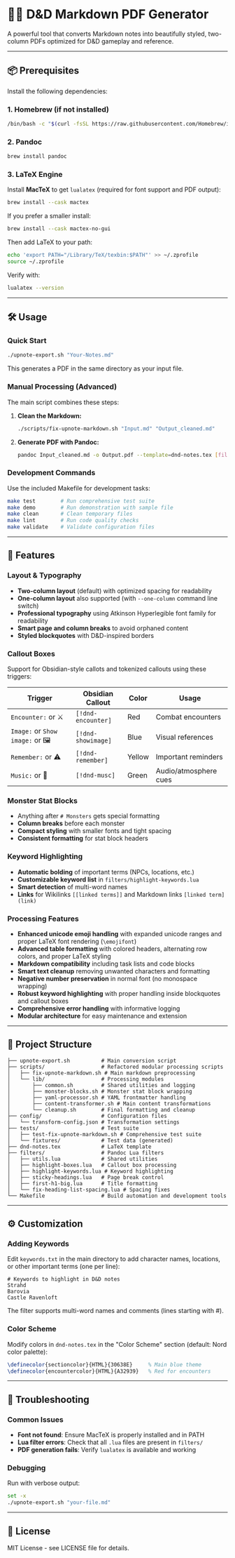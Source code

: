 # 🧙‍♂️ D&D Markdown PDF Generator

A powerful tool that converts Markdown notes into beautifully styled, two-column PDFs optimized for D&D gameplay and reference.

---

## 📦 Prerequisites

Install the following dependencies:

### 1. Homebrew (if not installed)

```bash
/bin/bash -c "$(curl -fsSL https://raw.githubusercontent.com/Homebrew/install/HEAD/install.sh)"
```

### 2. Pandoc

```bash
brew install pandoc
```

### 3. LaTeX Engine

Install **MacTeX** to get `lualatex` (required for font support and PDF output):

```bash
brew install --cask mactex
```

If you prefer a smaller install:

```bash
brew install --cask mactex-no-gui
```

Then add LaTeX to your path:

```bash
echo 'export PATH="/Library/TeX/texbin:$PATH"' >> ~/.zprofile
source ~/.zprofile
```

Verify with:

```bash
lualatex --version
```
---

## 🛠 Usage

### Quick Start

```bash
./upnote-export.sh "Your-Notes.md"
```

This generates a PDF in the same directory as your input file.

### Manual Processing (Advanced)

The main script combines these steps:

1. **Clean the Markdown:**
   ```bash
   ./scripts/fix-upnote-markdown.sh "Input.md" "Output_cleaned.md"
   ```

2. **Generate PDF with Pandoc:**
   ```bash
   pandoc Input_cleaned.md -o Output.pdf --template=dnd-notes.tex [filters...]
   ```

### Development Commands

Use the included Makefile for development tasks:

```bash
make test        # Run comprehensive test suite
make demo        # Run demonstration with sample file
make clean       # Clean temporary files
make lint        # Run code quality checks
make validate    # Validate configuration files
```

---

## 🎨 Features

### Layout & Typography
- **Two-column layout** (default) with optimized spacing for readability
- **One-column layout** also supported (with `--one-column` command line switch)
- **Professional typography** using Atkinson Hyperlegible font family for readability
- **Smart page and column breaks** to avoid orphaned content
- **Styled blockquotes** with D&D-inspired borders

### Callout Boxes
Support for Obsidian-style callots and tokenized callouts using these triggers:

| Trigger |  Obsidian Callout | Color | Usage |
|---------|----|-------|---------|
| `Encounter:` or ⚔️ |  `[!dnd-encounter]`| Red | Combat encounters |
| `Image:` or `Show image:` or 🖼️ | `[!dnd-showimage]`| Blue | Visual references |
| `Remember:` or ⚠️ |  `[!dnd-remember]`| Yellow | Important reminders |
| `Music:` or 🎵 | `[!dnd-musc]`| Green | Audio/atmosphere cues |

### Monster Stat Blocks
- Anything after `# Monsters` gets special formatting
- **Column breaks** before each monster
- **Compact styling** with smaller fonts and tight spacing
- **Consistent formatting** for stat block headers

### Keyword Highlighting
- **Automatic bolding** of important terms (NPCs, locations, etc.)
- **Customizable keyword list** in `filters/highlight-keywords.lua`
- **Smart detection** of multi-word names
- **Links** for Wikilinks `[[linked terms]]` and Markdown links `[linked term](link)`

### Processing Features
- **Enhanced unicode emoji handling** with expanded unicode ranges and proper LaTeX font rendering (`\emojifont`)
- **Advanced table formatting** with colored headers, alternating row colors, and proper LaTeX styling
- **Markdown compatibility** including task lists and code blocks
- **Smart text cleanup** removing unwanted characters and formatting
- **Negative number preservation** in normal font (no monospace wrapping)
- **Robust keyword highlighting** with proper handling inside blockquotes and callout boxes
- **Comprehensive error handling** with informative logging
- **Modular architecture** for easy maintenance and extension

---

## 📁 Project Structure

```
├── upnote-export.sh          # Main conversion script
├── scripts/                  # Refactored modular processing scripts
│   ├── fix-upnote-markdown.sh # Main markdown preprocessing
│   └── lib/                  # Processing modules
│       ├── common.sh         # Shared utilities and logging
│       ├── monster-blocks.sh # Monster stat block wrapping
│       ├── yaml-processor.sh # YAML frontmatter handling
│       ├── content-transformer.sh # Main content transformations
│       └── cleanup.sh        # Final formatting and cleanup
├── config/                   # Configuration files
│   └── transform-config.json # Transformation settings
├── tests/                    # Test suite
│   ├── test-fix-upnote-markdown.sh # Comprehensive test suite
│   └── fixtures/             # Test data (generated)
├── dnd-notes.tex             # LaTeX template
├── filters/                  # Pandoc Lua filters
│   ├── utils.lua             # Shared utilities
│   ├── highlight-boxes.lua   # Callout box processing
│   ├── highlight-keywords.lua # Keyword highlighting
│   ├── sticky-headings.lua   # Page break control
│   ├── first-h1-big.lua      # Title formatting
│   └── fix-heading-list-spacing.lua # Spacing fixes
└── Makefile                  # Build automation and development tools
```

---

## ⚙️ Customization

### Adding Keywords
Edit `keywords.txt` in the main directory to add character names, locations, or other important terms (one per line):

```
# Keywords to highlight in D&D notes
Strahd
Barovia
Castle Ravenloft
```

The filter supports multi-word names and comments (lines starting with #).

### Color Scheme
Modify colors in `dnd-notes.tex` in the "Color Scheme" section (default: Nord color palette):

```latex
\definecolor{sectioncolor}{HTML}{30638E}     % Main blue theme
\definecolor{encountercolor}{HTML}{A32939}   % Red for encounters
```

---

## 🔧 Troubleshooting

### Common Issues
- **Font not found**: Ensure MacTeX is properly installed and in PATH
- **Lua filter errors**: Check that all `.lua` files are present in `filters/`
- **PDF generation fails**: Verify `lualatex` is available and working

### Debugging
Run with verbose output:
```bash
set -x
./upnote-export.sh "your-file.md"
```

---

## 📄 License

MIT License - see LICENSE file for details.

